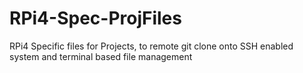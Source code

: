 # RPi4-Spec-ProjFiles
RPi4 Specific files for Projects, to remote git clone onto SSH enabled system and terminal based file management
